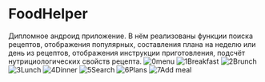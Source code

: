 # FoodHelper
Дипломное андроид приложение. В нём реализованы функции поиска рецептов, отображения популярных, составления плана на неделю или день из рецептов,
отображения инструкции приготовления, подсчёт нутрициологических свойств рецепта.
![0menu](https://github.com/DenisBerezovski1/FoodHelper/assets/119109483/ad92f21b-7f00-4857-95b3-937d20008752)
![1Breakfast](https://github.com/DenisBerezovski1/FoodHelper/assets/119109483/83cad097-0b2e-4e13-aefa-42f9c1b8f1b3)
![2Brunch](https://github.com/DenisBerezovski1/FoodHelper/assets/119109483/78ac6211-083a-4388-95ea-51689980200e)
![3Lunch](https://github.com/DenisBerezovski1/FoodHelper/assets/119109483/e78df7e6-110a-4960-923b-c5890401da28)
![4Dinner](https://github.com/DenisBerezovski1/FoodHelper/assets/119109483/50e6f6a0-8428-4d75-9422-958ff86e42ff)
![5Search](https://github.com/DenisBerezovski1/FoodHelper/assets/119109483/a441faf5-819a-439a-bf4c-4aad77e57830)
![6Plans](https://github.com/DenisBerezovski1/FoodHelper/assets/119109483/593e5872-7b57-4114-82aa-3c191205bf19)
![7Add meal](https://github.com/DenisBerezovski1/FoodHelper/assets/119109483/1eaf2729-132d-4ad9-889d-aa2c90717d42)
